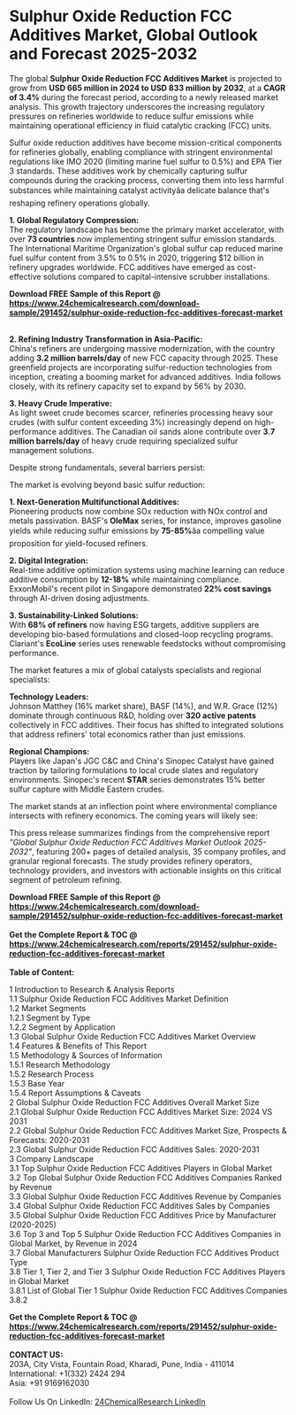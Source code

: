 <h1>Sulphur Oxide Reduction FCC Additives Market, Global Outlook and Forecast 2025-2032</h1><p>The global <strong>Sulphur Oxide Reduction FCC Additives Market</strong> is projected to grow from <strong>USD 665 million in 2024 to USD 833 million by 2032</strong>, at a <strong>CAGR of 3.4%</strong> during the forecast period, according to a newly released market analysis. This growth trajectory underscores the increasing regulatory pressures on refineries worldwide to reduce sulfur emissions while maintaining operational efficiency in fluid catalytic cracking (FCC) units.</p><p>Sulfur oxide reduction additives have become mission-critical components for refineries globally, enabling compliance with stringent environmental regulations like IMO 2020 (limiting marine fuel sulfur to 0.5%) and EPA Tier 3 standards. These additives work by chemically capturing sulfur compounds during the cracking process, converting them into less harmful substances while maintaining catalyst activityâa delicate balance that's reshaping refinery operations globally.</p><p><strong>1. Global Regulatory Compression:</strong><br>
The regulatory landscape has become the primary market accelerator, with over <strong>73 countries</strong> now implementing stringent sulfur emission standards. The International Maritime Organization's global sulfur cap reduced marine fuel sulfur content from 3.5% to 0.5% in 2020, triggering $12 billion in refinery upgrades worldwide. FCC additives have emerged as cost-effective solutions compared to capital-intensive scrubber installations.</p><div><b>Download FREE Sample of this Report @ 
            <a href="https://www.24chemicalresearch.com/download-sample/291452/sulphur-oxide-reduction-fcc-additives-forecast-market">
            https://www.24chemicalresearch.com/download-sample/291452/sulphur-oxide-reduction-fcc-additives-forecast-market</a></b></div><br><p><strong>2. Refining Industry Transformation in Asia-Pacific:</strong><br>
China's refiners are undergoing massive modernization, with the country adding <strong>3.2 million barrels/day</strong> of new FCC capacity through 2025. These greenfield projects are incorporating sulfur-reduction technologies from inception, creating a booming market for advanced additives. India follows closely, with its refinery capacity set to expand by 56% by 2030.</p><p><strong>3. Heavy Crude Imperative:</strong><br>
As light sweet crude becomes scarcer, refineries processing heavy sour crudes (with sulfur content exceeding 3%) increasingly depend on high-performance additives. The Canadian oil sands alone contribute over <strong>3.7 million barrels/day</strong> of heavy crude requiring specialized sulfur management solutions.</p><p>Despite strong fundamentals, several barriers persist:</p><p>The market is evolving beyond basic sulfur reduction:</p><p><strong>1. Next-Generation Multifunctional Additives:</strong><br>
Pioneering products now combine SOx reduction with NOx control and metals passivation. BASF's <strong>OleMax</strong> series, for instance, improves gasoline yields while reducing sulfur emissions by <strong>75-85%</strong>âa compelling value proposition for yield-focused refiners.</p><p><strong>2. Digital Integration:</strong><br>
Real-time additive optimization systems using machine learning can reduce additive consumption by <strong>12-18%</strong> while maintaining compliance. ExxonMobil's recent pilot in Singapore demonstrated <strong>22% cost savings</strong> through AI-driven dosing adjustments.</p><p><strong>3. Sustainability-Linked Solutions:</strong><br>
With <strong>68% of refiners</strong> now having ESG targets, additive suppliers are developing bio-based formulations and closed-loop recycling programs. Clariant's <strong>EcoLine</strong> series uses renewable feedstocks without compromising performance.</p><p>The market features a mix of global catalysts specialists and regional specialists:</p><p><strong>Technology Leaders:</strong><br>
Johnson Matthey (16% market share), BASF (14%), and W.R. Grace (12%) dominate through continuous R&amp;D, holding over <strong>320 active patents</strong> collectively in FCC additives. Their focus has shifted to integrated solutions that address refiners' total economics rather than just emissions.</p><p><strong>Regional Champions:</strong><br>
Players like Japan's JGC C&amp;C and China's Sinopec Catalyst have gained traction by tailoring formulations to local crude slates and regulatory environments. Sinopec's recent <strong>STAR</strong> series demonstrates 15% better sulfur capture with Middle Eastern crudes.</p><p>The market stands at an inflection point where environmental compliance intersects with refinery economics. The coming years will likely see:</p><p>This press release summarizes findings from the comprehensive report <em>"Global Sulphur Oxide Reduction FCC Additives Market Outlook 2025-2032"</em>, featuring 200+ pages of detailed analysis, 35 company profiles, and granular regional forecasts. The study provides refinery operators, technology providers, and investors with actionable insights on this critical segment of petroleum refining.</p><div><b>Download FREE Sample of this Report @ 
            <a href="https://www.24chemicalresearch.com/download-sample/291452/sulphur-oxide-reduction-fcc-additives-forecast-market">
            https://www.24chemicalresearch.com/download-sample/291452/sulphur-oxide-reduction-fcc-additives-forecast-market</a></b></div><br><div><b>Get the Complete Report & TOC @ 
            <a href="https://www.24chemicalresearch.com/reports/291452/sulphur-oxide-reduction-fcc-additives-forecast-market">
            https://www.24chemicalresearch.com/reports/291452/sulphur-oxide-reduction-fcc-additives-forecast-market</a></b></div><br>
            <b>Table of Content:</b><p>1 Introduction to Research & Analysis Reports<br />
 1.1 Sulphur Oxide Reduction FCC Additives Market Definition<br />
 1.2 Market Segments<br />
 1.2.1 Segment by Type<br />
 1.2.2 Segment by Application<br />
 1.3 Global Sulphur Oxide Reduction FCC Additives Market Overview<br />
 1.4 Features & Benefits of This Report<br />
 1.5 Methodology & Sources of Information<br />
 1.5.1 Research Methodology<br />
 1.5.2 Research Process<br />
 1.5.3 Base Year<br />
 1.5.4 Report Assumptions & Caveats<br />
2 Global Sulphur Oxide Reduction FCC Additives Overall Market Size<br />
 2.1 Global Sulphur Oxide Reduction FCC Additives Market Size: 2024 VS 2031<br />
 2.2 Global Sulphur Oxide Reduction FCC Additives Market Size, Prospects & Forecasts: 2020-2031<br />
 2.3 Global Sulphur Oxide Reduction FCC Additives Sales: 2020-2031<br />
3 Company Landscape<br />
 3.1 Top Sulphur Oxide Reduction FCC Additives Players in Global Market<br />
 3.2 Top Global Sulphur Oxide Reduction FCC Additives Companies Ranked by Revenue<br />
 3.3 Global Sulphur Oxide Reduction FCC Additives Revenue by Companies<br />
 3.4 Global Sulphur Oxide Reduction FCC Additives Sales by Companies<br />
 3.5 Global Sulphur Oxide Reduction FCC Additives Price by Manufacturer (2020-2025)<br />
 3.6 Top 3 and Top 5 Sulphur Oxide Reduction FCC Additives Companies in Global Market, by Revenue in 2024<br />
 3.7 Global Manufacturers Sulphur Oxide Reduction FCC Additives Product Type<br />
 3.8 Tier 1, Tier 2, and Tier 3 Sulphur Oxide Reduction FCC Additives Players in Global Market<br />
 3.8.1 List of Global Tier 1 Sulphur Oxide Reduction FCC Additives Companies<br />
 3.8.2 </p><div><b>Get the Complete Report & TOC @ 
            <a href="https://www.24chemicalresearch.com/reports/291452/sulphur-oxide-reduction-fcc-additives-forecast-market">
            https://www.24chemicalresearch.com/reports/291452/sulphur-oxide-reduction-fcc-additives-forecast-market</a></b></div><br><b>CONTACT US:</b><br>
            203A, City Vista, Fountain Road, Kharadi, Pune, India - 411014<br>
            International: +1(332) 2424 294<br>
            Asia: +91 9169162030 <br><br>
            Follow Us On LinkedIn: <a href="https://www.linkedin.com/company/24chemicalresearch/">24ChemicalResearch LinkedIn</a>